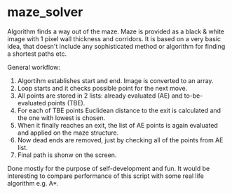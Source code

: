# maze_solver

Algorithm finds a way out of the maze. Maze is provided as a black & white image with 1 pixel wall thickness and corridors.
It is based on a very basic idea, that doesn't include any sophisticated method or algorithm for finding a shortest paths etc.

General workflow:
1. Algortihm establishes start and end. Image is converted to an array. 
2. Loop starts and it checks possible point for the next move.
3. All points are stored in 2 lists: already evaluated (AE) and to-be-evaluated points (TBE). 
4. For each of TBE points Euclidean distance to the exit is calculated and the one with lowest is chosen.
5. When it finally reaches an exit, the list of AE points is again evaluated and applied on the maze structure.
6. Now dead ends are removed, just by checking all of the points from AE list.
7. Final path is shonw on the screen.

Done mostly for the purpose of self-development and fun. 
It would be interesting to compare performance of this script with some real life algorithm e.g. A*.

